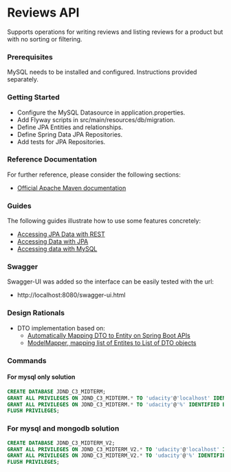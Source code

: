 # Reviews API 
Supports operations for writing reviews and listing reviews for a product but with no sorting or filtering.

### Prerequisites
MySQL needs to be installed and configured. Instructions provided separately.

### Getting Started
* Configure the MySQL Datasource in application.properties.
* Add Flyway scripts in src/main/resources/db/migration.
* Define JPA Entities and relationships.
* Define Spring Data JPA Repositories.
* Add tests for JPA Repositories.

### Reference Documentation
For further reference, please consider the following sections:

* [Official Apache Maven documentation](https://maven.apache.org/guides/index.html)

### Guides
The following guides illustrate how to use some features concretely:

* [Accessing JPA Data with REST](https://spring.io/guides/gs/accessing-data-rest/)
* [Accessing Data with JPA](https://spring.io/guides/gs/accessing-data-jpa/)
* [Accessing data with MySQL](https://spring.io/guides/gs/accessing-data-mysql/)


### Swagger

Swagger-UI was added so the interface can be easily tested with the url:

* http://localhost:8080/swagger-ui.html

### Design Rationals

* DTO implementation based on: 
  * [Automatically Mapping DTO to Entity on Spring Boot APIs](https://auth0.com/blog/automatically-mapping-dto-to-entity-on-spring-boot-apis/)
  * [ModelMapper, mapping list of Entites to List of DTO objects](https://stackoverflow.com/questions/47929674/modelmapper-mapping-list-of-entites-to-list-of-dto-objects)

### Commands

#### For mysql only solution
```sql
CREATE DATABASE JDND_C3_MIDTERM;
GRANT ALL PRIVILEGES ON JDND_C3_MIDTERM.* TO 'udacity'@'localhost' IDENTIFIED BY 'udacity';
GRANT ALL PRIVILEGES ON JDND_C3_MIDTERM.* TO 'udacity'@'%' IDENTIFIED BY 'udacity';
FLUSH PRIVILEGES;
```

### For mysql and mongodb solution
```sql
CREATE DATABASE JDND_C3_MIDTERM_V2;
GRANT ALL PRIVILEGES ON JDND_C3_MIDTERM_V2.* TO 'udacity'@'localhost' IDENTIFIED BY 'udacity';
GRANT ALL PRIVILEGES ON JDND_C3_MIDTERM_V2.* TO 'udacity'@'%' IDENTIFIED BY 'udacity';
FLUSH PRIVILEGES;
```
